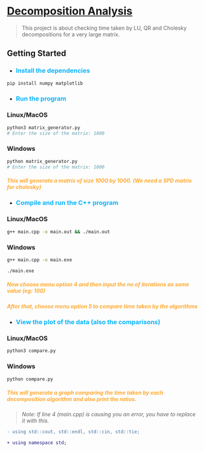 # [Decomposition Analysis](https://github.com/nandhu-44/DecompositionAnalysis)
> This project is about checking time taken by LU, QR and Cholesky decompositions for a very large matrix.

## Getting Started
<!-- - **<h3 style="color:#08b3fc">Clone the repository</h3>**

```bash
git clone https://github.com/nandhu-44/DecompositionAnalysis.git
``` -->

- **<h3 style="color:#08b3fc">Install the dependencies</h3>**

```bash
pip install numpy matplotlib
```

- **<h3 style="color:#08b3fc">Run the program</h3>**

### Linux/MacOS

```bash
python3 matrix_generator.py
# Enter the size of the matrix: 1000
```
### Windows

```bash
python matrix_generator.py
# Enter the size of the matrix: 1000
```

<h5 style="color:#ffaa33">This will generate a matrix of size 1000 by 1000. (We need a SPD matrix for cholesky)</h5>

- **<h3 style="color:#08b3fc">Compile and run the C++ program</h3>**

### Linux/MacOS

```bash
g++ main.cpp -o main.out && ./main.out
```

### Windows

```bash
g++ main.cpp -o main.exe
```
```bash
./main.exe
```

<h5 style="color:#ffaa33">Now choose menu option 4 and then input the no of iterations as some value (eg: 100)</h5>
<h5 style="color:#ffaa33">After that, choose menu option 5 to compare time taken by the algorithms</h5>

- **<h3 style="color:#08b3fc">View the plot of the data (also the comparisons) </h3>**

### Linux/MacOS

```bash
python3 compare.py
```

### Windows

```bash
python compare.py
```

<h5 style="color:#ffaa33">This will generate a graph comparing the time taken by each decomposition algorithm and also print the ratios.</h5>

> _Note: If line 4 (main.cpp) is causing you an error, you have to replace it with this._
```diff
- using std::cout, std::endl, std::cin, std::tie;
```
```diff
+ using namespace std;
```
